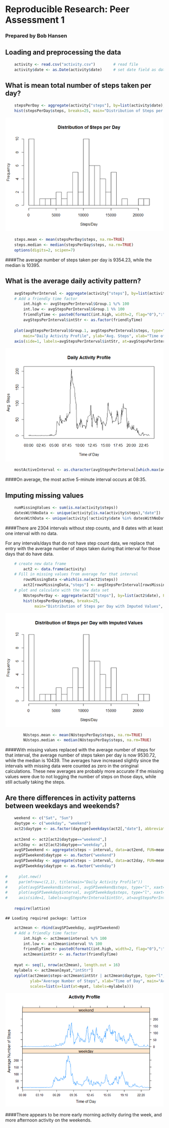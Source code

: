 # Reproducible Research: Peer Assessment 1
### Prepared by Bob Hansen

## Loading and preprocessing the data

```r
    activity <- read.csv("activity.csv")        # read file
    activity$date <- as.Date(activity$date)     # set date field as date type
```

## What is mean total number of steps taken per day?

```r
    stepsPerDay <- aggregate(activity["steps"], by=list(activity$date), FUN=sum, na.rm=TRUE)
    hist(stepsPerDay$steps, breaks=25, main="Distribution of Steps per Day", xlab="Steps/Day")
```

![](PA1_template_files/figure-html/unnamed-chunk-2-1.png) 

```r
    steps.mean <- mean(stepsPerDay$steps, na.rm=TRUE)
    steps.median <- median(stepsPerDay$steps, na.rm=TRUE)
    options(digits=2, scipen=7)
```
####The average number of steps taken per day is 9354.23, while the median is 10395.

## What is the average daily activity pattern?

```r
    avgStepsPerInterval <- aggregate(activity["steps"], by=list(activity$interval), FUN=mean, na.rm=TRUE)
    # Add a friendly time factor
        int.high <- avgStepsPerInterval$Group.1 %/% 100
        int.low <- avgStepsPerInterval$Group.1 %% 100
        friendlyTime <- paste0(formatC(int.high, width=2, flag="0"),":", formatC(int.low, width=2, flag="0"))
        avgStepsPerInterval$intStr <- as.factor(friendlyTime)
    
    plot(avgStepsPerInterval$Group.1, avgStepsPerInterval$steps, type="l",
        main="Daily Activity Profile", ylab="Avg. Steps", xlab="Time of Day", xaxt="n")
    axis(side=1, labels=avgStepsPerInterval$intStr, at=avgStepsPerInterval$Group.1, tick=FALSE)
```

![](PA1_template_files/figure-html/unnamed-chunk-3-1.png) 

```r
    mostActiveInterval <- as.character(avgStepsPerInterval[which.max(avgStepsPerInterval$steps), "intStr"])
```
####On average, the most active 5-minute interval occurs at 08:35.

## Imputing missing values

```r
    numMissingValues <- sum(is.na(activity$steps))
    datesWithNoData <- unique(activity[is.na(activity$steps),"date"])   # at least one NA
    datesWithData <- unique(activity[!activity$date %in% datesWithNoData,"date"])
```
####There are 2304 intervals without step counts, and 8 dates with at least one interval with no data.

For any intervals/days that do not have step count data, we replace that entry with the average number of steps taken during that interval for those days that do have data.

```r
    # create new data frame
        act2 <- data.frame(activity)
    # Fill in missing values from average for that interval
        rowsMissingData <-which(is.na(act2$steps))
        act2[rowsMissingData,"steps"] <- avgStepsPerInterval[rowsMissingData,"steps"]
    # plot and calculate with the new data set
        NUstepsPerDay <- aggregate(act2["steps"], by=list(act2$date), FUN=sum, na.rm=TRUE)
        hist(stepsPerDay$steps, breaks=25, 
             main="Distribution of Steps per Day with Imputed Values", xlab="Steps/Day")
```

![](PA1_template_files/figure-html/unnamed-chunk-5-1.png) 

```r
        NUsteps.mean <- mean(NUstepsPerDay$steps, na.rm=TRUE)
        NUsteps.median <- median(NUstepsPerDay$steps, na.rm=TRUE)
```
####With missing values replaced with the average number of steps for that interval, the average number of steps taken per day is now 9530.72, while the median is 10439.
The averages have increased slightly since the intervals with missing data were counted as zero in the oringinal calculations. These new averages are probably more accurate if the missing values were due to not logging the number of steps on those days, while still actually taking the steps.


## Are there differences in activity patterns between weekdays and weekends?

```r
    weekend <- c("Sat", "Sun")
    daytype <- c("weekday", "weekend")
    act2$daytype <- as.factor(daytype[weekdays(act2[,"date"], abbreviate = TRUE) %in% weekend*1 +1])
    
    act2end <- act2[act2$daytype=="weekend",]
    act2day <- act2[act2$daytype=="weekday",]
    avgSPIweekend <- aggregate(steps ~ interval, data=act2end, FUN=mean, na.rm=TRUE)
    avgSPIweekend$daytype <- as.factor("weekend")
    avgSPIweekday <- aggregate(steps ~ interval, data=act2day, FUN=mean, na.rm=TRUE)
    avgSPIweekday$daytype <- as.factor("weekday")
   
#     plot.new()
#     par(mfrow=c(2,1), title(main="Daily Activity Profile"))
#     plot(avgSPIweekend$interval, avgSPIweekend$steps, type="l", xaxt="n")
#     plot(avgSPIweekday$interval, avgSPIweekday$steps, type="l", xaxt="n")
#     axis(side=1, labels=avgStepsPerInterval$intStr, at=avgStepsPerInterval$Group.1, tick=FALSE)
    
    require(lattice)
```

```
## Loading required package: lattice
```

```r
    act2mean <- rbind(avgSPIweekday, avgSPIweekend)
    # Add a friendly time factor
        int.high <- act2mean$interval %/% 100
        int.low <- act2mean$interval %% 100
        friendlyTime <- paste0(formatC(int.high, width=2, flag="0"),":", formatC(int.low, width=2, flag="0"))
        act2mean$intStr <- as.factor(friendlyTime)
    
    myat <- seq(1, nrow(act2mean), length.out = 16)
    mylabels <- act2mean[myat,"intStr"]
    xyplot(act2mean$steps~act2mean$intStr | act2mean$daytype, type="l", layout=c(1,2),
           ylab="Average Number of Steps", xlab="Time of Day", main="Activity Profile",
           scales=list(x=list(at=myat, labels=mylabels)))
```

![](PA1_template_files/figure-html/unnamed-chunk-6-1.png) 

####There appears to be more early morning activity during the week, and more afternoon activity on the weekends.
